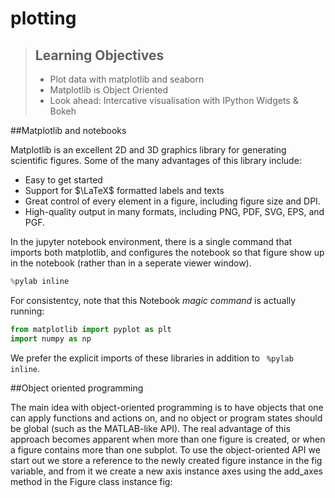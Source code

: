 # plotting

> ## Learning Objectives
> *  Plot data with matplotlib and seaborn 
> *  Matplotlib is Object Oriented
> *  Look ahead: Intercative visualisation with IPython Widgets & Bokeh


##Matplotlib and notebooks


Matplotlib is an excellent 2D and 3D graphics library for generating scientific figures. Some of the many advantages of this library include:
* Easy to get started
* Support for $\LaTeX$ formatted labels and texts
* Great control of every element in a figure, including figure size and DPI.
* High-quality output in many formats, including PNG, PDF, SVG, EPS, and PGF.

In the jupyter notebook environment, there is a single command that imports both matplotlib, and configures the notebook so that figure show up in the notebook (rather than in a seperate viewer window).

```python
%pylab inline
```

For consistentcy, note that this Notebook _magic command_ is actually running:

```python
from matplotlib import pyplot as plt
import numpy as np
```

We prefer the explicit imports of these libraries in addition to ` %pylab inline`.

##Object oriented programming

The main idea with object-oriented programming is to have objects that one can apply functions and actions on, and no object or program states should be global (such as the MATLAB-like API). The real advantage of this approach becomes apparent when more than one figure is created, or when a figure contains more than one subplot. To use the object-oriented API we start out we store a reference to the newly created figure instance in the fig variable, and from it we create a new axis instance axes using the add_axes method in the Figure class instance fig:
